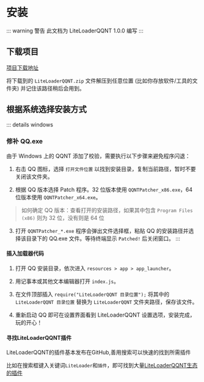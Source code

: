 # 安装

::: warning 警告
此文档为 LiteLoaderQQNT 1.0.0 编写
:::



## 下载项目

[项目下载地址](https://github.com/LiteLoaderQQNT/LiteLoaderQQNT/releases/latest)

将下载到的 `LiteLoaderQQNT.zip` 文件解压到任意位置 (比如你存放软件/工具的文件夹) 并记住该路径稍后会用到。

## 根据系统选择安装方式

::: details windows

### 修补 QQ.exe

由于 Windows 上的 QQNT 添加了校验，需要执行以下步骤来避免程序闪退：

1. 右击 QQ 图标，选择 `打开文件位置` 以找到安装目录，复制当前路径，暂时不要关闭该文件夹。

2. 根据 QQ 版本选择 Patch 程序。32 位版本使用 `QQNTPatcher_x86.exe`，64 位版本使用 `QQNTPatcher_x64.exe`。

> 如何确定 QQ 版本：查看打开的安装路径，如果其中包含 `Program Files (x86)` 则为 32 位，没有则是 64 位

3. 打开 `QQNTPatcher_*.exe` 程序会弹出文件选择框，粘贴 QQ 的安装路径并选择该目录下的 QQ.exe 文件。等待终端显示 `Patched!` 后关闭窗口。
:::

#### 插入加载器代码

1. 打开 QQ 安装目录，依次进入 `resources > app > app_launcher`。

2. 用记事本或其他文本编辑器打开 `index.js`。

3. 在文件顶部插入 `require("LiteLoaderQQNT 目录位置");` 将其中的 `LiteLoaderQQNT 目录位置` 替换为 `LiteLoaderQQNT` 文件夹路径，保存该文件。
    <Badge type="danger" text="LiteLoaderQQNT 目录位置 的路径符号应为 / 而不是 \ " vertical="middle" />

4. 重新启动 QQ 即可在设置界面看到 LiteLoaderQQNT 设置选项，安装完成，玩的开心！

#### 寻找LiteLoaderQQNT插件
LiteLoaderQQNT的插件基本发布在GitHub,善用搜索可以快速的找到所需插件

比如在搜索框键入关键词`LiteLoader`和`插件`，即可找到大量[LiteLoaderQQNT生态的插件](https://github.com/search?q=LiteLoader+%E6%8F%92%E4%BB%B6&type=repositories)